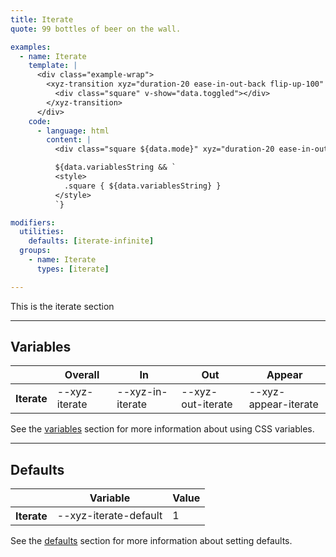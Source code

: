 ```yaml
---
title: Iterate
quote: 99 bottles of beer on the wall.

examples:
  - name: Iterate
    template: |
      <div class="example-wrap">
        <xyz-transition xyz="duration-20 ease-in-out-back flip-up-100" v-xyz="data.utilities" :style="data.variables" v-on="data.listeners">
          <div class="square" v-show="data.toggled"></div>
        </xyz-transition>
      </div>
    code:
      - language: html
        content: |
          <div class="square ${data.mode}" xyz="duration-20 ease-in-out-back flip-up-100${data.utilitiesString && ' ' + data.utilitiesString}"></div>

          ${data.variablesString && `
          <style>
            .square { ${data.variablesString} }
          </style>
          `}

modifiers:
  utilities:
    defaults: [iterate-infinite]
  groups:
    - name: Iterate
      types: [iterate]

---
```


This is the iterate section

---
## Variables

<div class="variables-table table-wrap shadow-scroll-h">
  <table class="shadow-scroll-content">
    <thead>
      <tr>
        <th></th>
        <th>Overall</th>
        <th>In</th>
        <th>Out</th>
        <th>Appear</th>
      </tr>
    </thead>
    <tbody>
      <tr>
        <th scope="row">Iterate</th>
        <td>--xyz-iterate</td>
        <td>--xyz-in-iterate</td>
        <td>--xyz-out-iterate</td>
        <td>--xyz-appear-iterate</td>
      </tr>
    </tbody>
  </table>
</div>

See the [variables](#variables) section for more information about using CSS variables.

---
## Defaults

<div class="variables-table table-wrap shadow-scroll-h">
  <table class="shadow-scroll-content">
    <thead>
      <tr>
        <th></th>
        <th>Variable</th>
        <th>Value</th>
      </tr>
    </thead>
    <tbody>
      <tr>
        <th scope="row">Iterate</th>
        <td>--xyz-iterate-default</td>
        <td>1</td>
      </tr>
    </tbody>
  </table>
</div>

See the [defaults](#defaults) section for more information about setting defaults.
